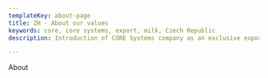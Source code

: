 ```yaml
---
templateKey: about-page
title: ZH - About our values
keywords: core, core systems, export, milk, Czech Republic
description: Introduction of CORE Systems company as an exclusive exporter of dairy products manufactured by MADETA company in North Africa and South-East Asia regions.

---
```


About
